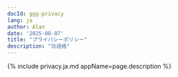 ```yaml
---
docId: ggg-privacy
lang: ja
author: Alan
date: '2025-08-07'
title: "プライバシーポリシー"
description: "功過格"
---
```


{% include privacy.ja.md appName=page.description %}